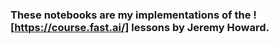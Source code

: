 ### These notebooks are my implementations of the ![https://course.fast.ai/] lessons by Jeremy Howard.
